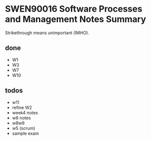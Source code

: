 # SWEN90016 Software Processes and Management Notes Summary
Strikethrough means unimportant (IMHO).

## done
+ W1
+ W3
+ W7
+ W10

## todos
+ w11
+ refine W2
+ week4 notes
+ w6 notes
+ w8w9
+ w5 (scrum)
+ sample exam
